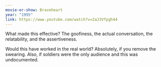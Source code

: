 ```yaml
---
movie-or-show: Braveheart
year: "1995"
link: https://www.youtube.com/watch?v=2aJ3Vfpgh44
---
```


What made this effective? The goofiness, the actual conversation, the relatability, and the assertiveness.

Would this have worked in the real world? Absolutely, if you remove the swearing. Also, if soldiers were the only audience and this was undocumented.
